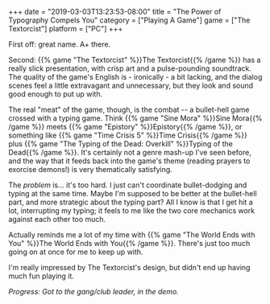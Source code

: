 +++
date = "2019-03-03T13:23:53-08:00"
title = "The Power of Typography Compels You"
category = ["Playing A Game"]
game = ["The Textorcist"]
platform = ["PC"]
+++

First off: great name.  A+ there.

Second: {{% game "The Textorcist" %}}The Textorcist{{% /game %}} has a really slick presentation, with crisp art and a pulse-pounding soundtrack.  The quality of the game's English is - ironically - a bit lacking, and the dialog scenes feel a little extravagant and unnecessary, but they look and sound good enough to put up with.

The real "meat" of the game, though, is the combat -- a bullet-hell game crossed with a typing game.  Think {{% game "Sine Mora" %}}Sine Mora{{% /game %}} meets {{% game "Epistory" %}}Epistory{{% /game %}}, or something like {{% game "Time Crisis 5" %}}Time Crisis{{% /game %}} plus {{% game "The Typing of the Dead: Overkill" %}}Typing of the Dead{{% /game %}}.  It's certainly not a genre mash-up I've seen before, and the way that it feeds back into the game's theme (reading prayers to exorcise demons!) is very thematically satisfying.

The <i>problem</i> is... it's too hard.  I just can't coordinate bullet-dodging and typing at the same time.  Maybe I'm supposed to be better at the bullet-hell part, and more strategic about the typing part?  All I know is that I get hit a lot, interrupting my typing; it feels to me like the two core mechanics work against each other too much.

Actually reminds me a lot of my time with {{% game "The World Ends with You" %}}The World Ends with You{{% /game %}}.  There's just too much going on at once for me to keep up with.

I'm really impressed by The Textorcist's design, but didn't end up having much fun playing it.

<i>Progress: Got to the gang/club leader, in the demo.</i>
